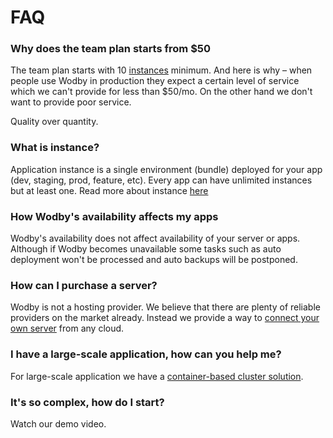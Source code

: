 # FAQ

<span id="team-plan"></span>
### Why does the team plan starts from $50

The team plan starts with 10 [instances](../apps/instances.md) minimum. And here is why – when people use Wodby in production they expect a certain level of service which we can't provide for less than $50/mo. On the other hand we don't want to provide poor service.

Quality over quantity.

### What is instance?

Application instance is a single environment (bundle) deployed for your app (dev, staging, prod, feature, etc). Every app can have unlimited instances but at least one. Read more about instance [here](../apps/instances.md)

### How Wodby's availability affects my apps

Wodby's availability does not affect availability of your server or apps. Although if Wodby becomes unavailable some tasks such as auto deployment won't be processed and auto backups will be postponed.   

### How can I purchase a server?

Wodby is not a hosting provider. We believe that there are plenty of reliable providers on the market already. Instead we provide a way to [connect your own server](../servers/connect/README.md) from any cloud. 

### I have a large-scale application, how can you help me?

For large-scale application we have a [container-based cluster solution](../cluster/README.md).

### It's so complex, how do I start?

Watch our <a href="https://www.youtube.com/watch?v=PMqjcU4cMPM" target="_blank">demo video</a>.

### Can I connect my own git repository?

Yes, please read [how-to instructions](../git/connect/README.md).
